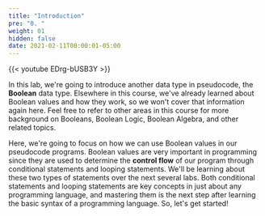 ```yaml
---
title: "Introduction"
pre: "0. "
weight: 01
hidden: false
date: 2021-02-11T00:00:01-05:00
---
```


{{< youtube EDrg-bUSB3Y >}}

In this lab, we're going to introduce another data type in pseudocode, the **Boolean** data type. Elsewhere in this course, we've already learned about Boolean values and how they work, so we won't cover that information again here. Feel free to refer to other areas in this course for more background on Booleans, Boolean Logic, Boolean Algebra, and other related topics.

Here, we're going to focus on how we can use Boolean values in our pseudocode programs. Boolean values are very important in programming since they are used to determine the **control flow** of our program through conditional statements and looping statements. We'll be learning about these two types of statements over the next several labs. Both conditional statements and looping statements are key concepts in just about any programming language, and mastering them is the next step after learning the basic syntax of a programming language. So, let's get started!